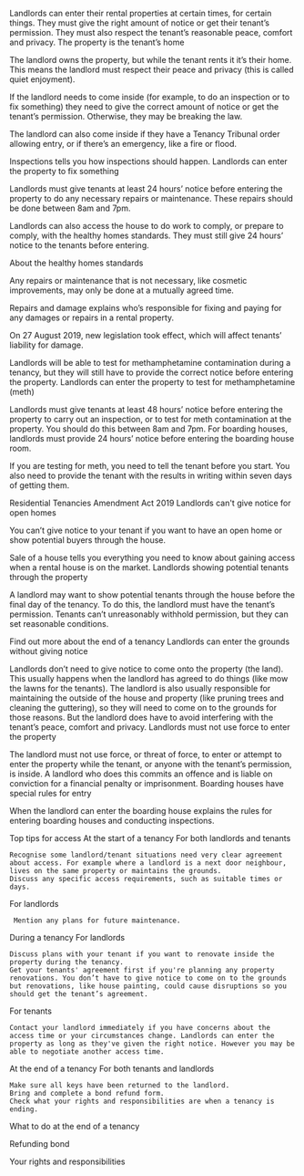 Landlords can enter their rental properties at certain times, for certain things. They must give the right amount of notice or get their tenant’s permission. They must also respect the tenant’s reasonable peace, comfort and privacy.
The property is the tenant’s home

The landlord owns the property, but while the tenant rents it it’s their home. This means the landlord must respect their peace and privacy (this is called quiet enjoyment).

If the landlord needs to come inside (for example, to do an inspection or to fix something) they need to give the correct amount of notice or get the tenant’s permission. Otherwise, they may be breaking the law.

The landlord can also come inside if they have a Tenancy Tribunal order allowing entry, or if there’s an emergency, like a fire or flood.

Inspections tells you how inspections should happen.
Landlords can enter the property to fix something

Landlords must give tenants at least 24 hours’ notice before entering the property to do any necessary repairs or maintenance. These repairs should be done between 8am and 7pm. 

Landlords can also access the house to do work to comply, or prepare to comply, with the healthy homes standards. They must still give 24 hours’ notice to the tenants before entering.

About the healthy homes standards

Any repairs or maintenance that is not necessary, like cosmetic improvements, may only be done at a mutually agreed time.

Repairs and damage explains who’s responsible for fixing and paying for any damages or repairs in a rental property.

On 27 August 2019, new legislation took effect, which will affect tenants’ liability for damage.

Landlords will be able to test for methamphetamine contamination during a tenancy, but they will still have to provide the correct notice before entering the property.
Landlords can enter the property to test for methamphetamine (meth)

Landlords must give tenants at least 48 hours’ notice before entering the property to carry out an inspection, or to test for meth contamination at the property. You should do this between 8am and 7pm. For boarding houses, landlords must provide 24 hours’ notice before entering the boarding house room.

If you are testing for meth, you need to tell the tenant before you start. You also need to provide the tenant with the results in writing within seven days of getting them.

Residential Tenancies Amendment Act 2019
Landlords can't give notice for open homes

You can’t give notice to your tenant if you want to have an open home or show potential buyers through the house.

Sale of a house tells you everything you need to know about gaining access when a rental house is on the market.
Landlords showing potential tenants through the property

A landlord may want to show potential tenants through the house before the final day of the tenancy. To do this, the landlord must have the tenant’s permission. Tenants can’t unreasonably withhold permission, but they can set reasonable conditions.

Find out more about the end of a tenancy
Landlords can enter the grounds without giving notice

Landlords don’t need to give notice to come onto the property (the land). This usually happens when the landlord has agreed to do things (like mow the lawns for the tenants). The landlord is also usually responsible for maintaining the outside of the house and property (like pruning trees and cleaning the guttering), so they will need to come on to the grounds for those reasons. But the landlord does have to avoid interfering with the tenant’s peace, comfort and privacy.
Landlords must not use force to enter the property

The landlord must not use force, or threat of force, to enter or attempt to enter the property while the tenant, or anyone with the tenant’s permission, is inside. A landlord who does this commits an offence and is liable on conviction for a financial penalty or imprisonment.
Boarding houses have special rules for entry

When the landlord can enter the boarding house explains the rules for entering boarding houses and conducting inspections.

Top tips for access
At the start of a tenancy
For both landlords and tenants

    Recognise some landlord/tenant situations need very clear agreement about access. For example where a landlord is a next door neighbour, lives on the same property or maintains the grounds.
    Discuss any specific access requirements, such as suitable times or days.

For landlords

     Mention any plans for future maintenance.

During a tenancy
For landlords

    Discuss plans with your tenant if you want to renovate inside the property during the tenancy.
    Get your tenants' agreement first if you're planning any property renovations. You don’t have to give notice to come on to the grounds but renovations, like house painting, could cause disruptions so you should get the tenant’s agreement.

For tenants      

    Contact your landlord immediately if you have concerns about the access time or your circumstances change. Landlords can enter the property as long as they've given the right notice. However you may be able to negotiate another access time.

At the end of a tenancy
For both tenants and landlords

    Make sure all keys have been returned to the landlord.
    Bring and complete a bond refund form.
    Check what your rights and responsibilities are when a tenancy is ending.

What to do at the end of a tenancy

Refunding bond

Your rights and responsibilities
